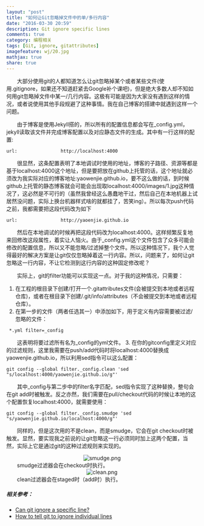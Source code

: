 ```yaml
---
layout: "post"
title: "如何让Git忽略掉文件中的单/多行内容"
date: "2016-03-30 20:59"
description: Git ignore specific lines
comments: true
category: 编程相关
tags: [Git, ignore, gitattributes]
imagefeature: wj/20.jpg
mathjax: true
share: true
---
```

&emsp;&emsp;大部分使用git的人都知道怎么让git忽略掉某个或者某些文件(使用.gitignore，如果还不知道赶紧去Google补个课吧)，但是绝大多数人却不知如何用git忽略掉文件中某一/几行内容。这极有可能是因为大家没有遇到这样的情况，或者说使用其他手段规避了这种事情。我在自己博客的搭建中就遇到这样一个问题。

<!--more-->
&emsp;&emsp;由于博客是使用Jekyll搭的，所以所有的配置信息都会写在_config.yml，jekyll读取该文件并完成博客配置以及对应静态文件的生成。其中有一行这样的配置:

```
url:       		    http://localhost:4000
```

&emsp;&emsp;很显然，这条配置表明了本地调试时使用的地址，博客的子路径、资源等都是基于localhost:4000这个地址，但是要把放在github上托管的话，这个地址就必须改为我实际对应的博客地址:yaowenjie.github.io，要不这么做的话，到时候github上托管的静态博客就会可能会出现取localhost:4000/images/1.jpg这种情况了，这必然是不可行的（虽然我曾经这么愚蠢地干过，然后自己在本地机器上试居然没问题，实际上换台机器样式啥的就都挂了，苦笑ing）。所以每次push代码之前，我都需要把这段代码改为如下

```
url:       		    http://yaoenjie.github.io
```

&emsp;&emsp;然后在本地调试的时候再把这段代码改为localhost:4000。这样频繁反复地来回修改这段属性，着实让人恼火。由于_config.yml这个文件包含了众多可能会修改的配置信息，所以又不能忽略/过滤掉整个文件。所以这种情况下，我个人觉得最好的解决方案是让git仅仅忽略掉着这一行内容。所以，问题来了，如何让git忽略这一行内容，不让它检测到这行内容的这种固定修改呢？

&emsp;&emsp;实际上，git的filter功能可以实现这一点。对于我的这种情况，只需要：

1. 在工程的根目录下创建/打开一个.gitattributes文件(会被提交到本地或者远程仓库)，或者在根目录下创建/.git/info/attributes（不会被提交到本地或者远程仓库）。
2. 在第一步的文件（两者任选其一）中添加如下，用于定义有内容需要被过滤/忽略的文件：
```
 *.yml filter=_config
```
&emsp;&emsp;这表明将要过滤所有名为_config的yml文件。
3. 在你的gitconfig里定义对应的过滤规则，这里我需要在push/add代码时将localhost:4000替换成yaowenjie.github.io，所以利用sed指令可以这么配置：
```
git config --global filter._config.clean 'sed "s/localhost:4000/yaowenjie.github.io/g"'
```
&emsp;&emsp;其中_config与第二步中的filter名字匹配，sed指令实现了这种替换，整句会在git add时被触发。反之亦然，我们需要在pull/checkout代码的时候让本地的这个配置恢复localhost:4000，就需要使用：
```
git config --global filter._config.smudge 'sed "s/yaowenjie.github.io/localhost:4000/g"'
```
&emsp;&emsp;同样的，但是这次用的不是clean，而是smudge，它会在git checkout时被触发。显然，要实现我之前说的让git忽略这一行必须同时加上这两个配置，当然，实际上它是通过git的这种过滤规则来实现的。
<center><img class="center" src="{{ site.url }}/images/2016/smudge.png" alt="smudge.png"></center>
&emsp;&emsp;smudge过滤器会在checkout时执行。
<center><img class="center" src="{{ site.url }}/images/2016/clean.png" alt="clean.png"></center>
&emsp;&emsp;clean过滤器会在staged时（add时）执行。

##### 相关参考：
- [Can git ignore a specific line?](http://stackoverflow.com/questions/6557467/can-git-ignore-a-specific-line)
- [How to tell git to ignore individual lines](https://stackoverflow.com/questions/16244969/how-to-tell-git-to-ignore-individual-lines-i-e-gitignore-for-specific-lines-of)
